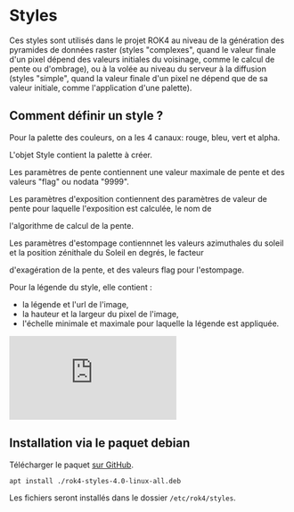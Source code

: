 # Styles

Ces styles sont utilisés dans le projet ROK4 au niveau de la génération des pyramides de données raster (styles "complexes", quand le valeur finale d'un pixel dépend des valeurs initiales du voisinage, comme le calcul de pente ou d'ombrage), ou à la volée au niveau du serveur à la diffusion (styles "simple", quand la valeur finale d'un pixel ne dépend que de sa valeur initiale, comme l'application d'une palette).

## Comment définir un style ?

Pour la palette des couleurs, on a les 4 canaux: rouge, bleu, vert et alpha.

L'objet Style contient la palette à créer.

Les paramètres de pente contiennent une valeur maximale de pente et des valeurs "flag" ou nodata "9999".

Les paramètres d'exposition contiennent des paramètres de valeur de pente pour laquelle l'exposition est calculée, le nom de

l'algorithme de calcul de la pente.

Les paramètres d'estompage contiennnet les valeurs azimuthales du soleil et la position zénithale du Soleil en degrés, le facteur

d'exagération de la pente, et des valeurs flag pour l'estompage.

Pour la légende du style, elle contient :
*   la légende et l'url de l'image,
*   la hauteur et la largeur du pixel de l'image,
*   l'échelle minimale et maximale pour laquelle la légende est appliquée.

![ROK4 STYLE](https://github.com/rok4/core-python/tree/feature/doc-new-users/HOWTO.md#exemple-de-style-du-projet-rok4-)

## Installation via le paquet debian

Télécharger le paquet [sur GitHub](https://github.com/rok4/styles/releases/).

```
apt install ./rok4-styles-4.0-linux-all.deb
```

Les fichiers seront installés dans le dossier `/etc/rok4/styles`.
